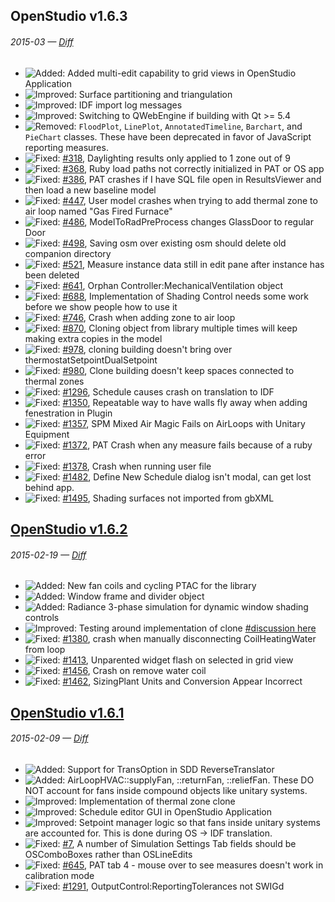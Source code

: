 ## OpenStudio v1.6.3
###### 2015-03 — [Diff](https://github.com/NREL/OpenStudio/compare/v1.6.2...v1.6.3)

- ![Added:][added] Added multi-edit capability to grid views in OpenStudio Application
- ![Improved:][improved] Surface partitioning and triangulation 
- ![Improved:][improved] IDF import log messages
- ![Improved:][improved] Switching to QWebEngine if building with Qt >= 5.4
- ![Removed:][removed] `FloodPlot`, `LinePlot`, `AnnotatedTimeline`, `Barchart`, and `PieChart` classes.  These have been deprecated in favor of JavaScript reporting measures.
- ![Fixed:][fixed] [#318](https://github.com/NREL/OpenStudio/issues/318), Daylighting results only applied to 1 zone out of 9
- ![Fixed:][fixed] [#368](https://github.com/NREL/OpenStudio/issues/368), Ruby load paths not correctly initialized in PAT or OS app
- ![Fixed:][fixed] [#386](https://github.com/NREL/OpenStudio/issues/386), PAT crashes if I have SQL file open in ResultsViewer and then load a new baseline model
- ![Fixed:][fixed] [#447](https://github.com/NREL/OpenStudio/issues/447), User model crashes when trying to add thermal zone to air loop named "Gas Fired Furnace"
- ![Fixed:][fixed] [#486](https://github.com/NREL/OpenStudio/issues/486), ModelToRadPreProcess changes GlassDoor to regular Door
- ![Fixed:][fixed] [#498](https://github.com/NREL/OpenStudio/issues/498), Saving osm over existing osm should delete old companion directory
- ![Fixed:][fixed] [#521](https://github.com/NREL/OpenStudio/issues/521), Measure instance data still in edit pane after instance has been deleted
- ![Fixed:][fixed] [#641](https://github.com/NREL/OpenStudio/issues/641), Orphan Controller:MechanicalVentilation object
- ![Fixed:][fixed] [#688](https://github.com/NREL/OpenStudio/issues/688), Implementation of Shading Control needs some work before we show  people how to use it
- ![Fixed:][fixed] [#746](https://github.com/NREL/OpenStudio/issues/746), Crash when adding zone to air loop
- ![Fixed:][fixed] [#870](https://github.com/NREL/OpenStudio/issues/870), Cloning object from library multiple times will keep making extra copies in the model
- ![Fixed:][fixed] [#978](https://github.com/NREL/OpenStudio/issues/978), cloning building doesn't bring over thermostatSetpointDualSetpoint
- ![Fixed:][fixed] [#980](https://github.com/NREL/OpenStudio/issues/980), Clone building doesn't keep spaces connected to thermal zones
- ![Fixed:][fixed] [#1296](https://github.com/NREL/OpenStudio/issues/1296), Schedule causes crash on translation to IDF
- ![Fixed:][fixed] [#1350](https://github.com/NREL/OpenStudio/issues/1350), Repeatable way to have walls fly away when adding fenestration in Plugin
- ![Fixed:][fixed] [#1357](https://github.com/NREL/OpenStudio/issues/1357), SPM Mixed Air Magic Fails on AirLoops with Unitary Equipment
- ![Fixed:][fixed] [#1372](https://github.com/NREL/OpenStudio/issues/1372), PAT Crash when any measure fails because of a ruby error
- ![Fixed:][fixed] [#1378](https://github.com/NREL/OpenStudio/issues/1378), Crash when running user file
- ![Fixed:][fixed] [#1482](https://github.com/NREL/OpenStudio/issues/1482), Define New Schedule dialog isn't modal, can get lost behind app.
- ![Fixed:][fixed] [#1495](https://github.com/NREL/OpenStudio/issues/1495), Shading surfaces not imported from gbXML


## [OpenStudio v1.6.2](https://github.com/NREL/OpenStudio/releases/tag/v1.6.2)
###### 2015-02-19 — [Diff](https://github.com/NREL/OpenStudio/compare/v1.6.1...v1.6.2)

- ![Added:][added] New fan coils and cycling PTAC for the library
- ![Added:][added] Window frame and divider object 
- ![Added:][added] Radiance 3-phase simulation for dynamic window shading controls
- ![Improved:][improved] Testing around implementation of clone [#discussion here]( https://github.com/NREL/OpenStudio/pull/1377 )
- ![Fixed:][fixed] [#1380]( https://github.com/NREL/OpenStudio/issues/1380 ), crash when manually disconnecting CoilHeatingWater from loop
- ![Fixed:][fixed] [#1413]( https://github.com/NREL/OpenStudio/issues/1413 ), Unparented widget flash on selected in grid view
- ![Fixed:][fixed] [#1456]( https://github.com/NREL/OpenStudio/pull/1456 ), Crash on remove water coil
- ![Fixed:][fixed] [#1462]( https://github.com/NREL/OpenStudio/issues/1462 ), SizingPlant Units and Conversion Appear Incorrect


## [OpenStudio v1.6.1](https://github.com/NREL/OpenStudio/releases/tag/v1.6.1)
###### 2015-02-09 — [Diff](https://github.com/NREL/OpenStudio/compare/v1.6.0...v1.6.1)

- ![Added:][added] Support for TransOption in SDD ReverseTranslator
- ![Added:][added] AirLoopHVAC::supplyFan, ::returnFan, ::reliefFan. These DO NOT account for fans inside compound objects like unitary systems.
- ![Improved:][improved] Implementation of thermal zone clone
- ![Improved:][improved] Schedule editor GUI in OpenStudio Application
- ![Improved:][improved] Setpoint manager logic so that fans inside unitary systems are accounted for. This is done during OS -> IDF translation.
- ![Fixed:][fixed] [#7]( https://github.com/NREL/OpenStudio/issues/7 ), A number of Simulation Settings Tab fields should be OSComboBoxes rather than OSLineEdits
- ![Fixed:][fixed] [#645]( https://github.com/NREL/OpenStudio/issues/645 ), PAT tab 4 - mouse over to see measures doesn't work in calibration mode
- ![Fixed:][fixed] [#1291]( https://github.com/NREL/OpenStudio/issues/1291 ), OutputControl:ReportingTolerances not SWIGd






[added]: http://nrel.github.io/OpenStudio-user-documentation/img/added.svg "Added"
[deprecated]: http://nrel.github.io/OpenStudio-user-documentation/img/deprecated.svg "Deprecated"
[fixed]: http://nrel.github.io/OpenStudio-user-documentation/img/fixed.svg "Fixed"
[improved]: http://nrel.github.io/OpenStudio-user-documentation/img/improved.svg "Improved"
[removed]: http://nrel.github.io/OpenStudio-user-documentation/img/removed.svg "Removed"
